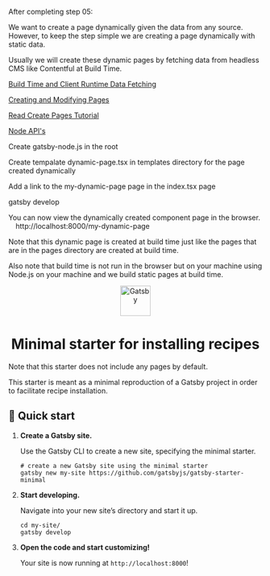 After completing step 05:

We want to create a page dynamically given the data from any source. However, to keep the step simple we are creating a page dynamically with static data.

Usually we will create these dynamic pages by fetching data from headless CMS like Contentful at Build Time.

[Build Time and Client Runtime Data Fetching](https://www.gatsbyjs.com/docs/data-fetching/)

[Creating and Modifying Pages](https://www.gatsbyjs.cn/docs/creating-and-modifying-pages/)

[Read Create Pages Tutorial](https://www.gatsbyjs.com/docs/programmatically-create-pages-from-data/#creating-pages)

[Node API's](https://www.gatsbyjs.cn/docs/node-apis/)

Create gatsby-node.js in the root

Create tempalate dynamic-page.tsx in templates directory for the page created dynamically

Add a link to the my-dynamic-page page in the index.tsx page

gatsby develop

You can now view the dynamically created component page in the browser.
⠀
  http://localhost:8000/my-dynamic-page

  Note that this dynamic page is created at build time just like the pages that are in the pages directory are created at build time.

  Also note that build time is not run in the browser but on your machine using Node.js on your machine and we build static pages at build time.






<p align="center">
  <a href="https://www.gatsbyjs.org">
    <img alt="Gatsby" src="https://www.gatsbyjs.org/monogram.svg" width="60" />
  </a>
</p>
<h1 align="center">
  Minimal starter for installing recipes
</h1>

Note that this starter does not include any pages by default.

This starter is meant as a minimal reproduction of a Gatsby project in order to facilitate recipe installation.

## 🚀 Quick start

1.  **Create a Gatsby site.**

    Use the Gatsby CLI to create a new site, specifying the minimal starter.

    ```shell
    # create a new Gatsby site using the minimal starter
    gatsby new my-site https://github.com/gatsbyjs/gatsby-starter-minimal
    ```

2.  **Start developing.**

    Navigate into your new site’s directory and start it up.

    ```shell
    cd my-site/
    gatsby develop
    ```

3.  **Open the code and start customizing!**

    Your site is now running at `http://localhost:8000`!
